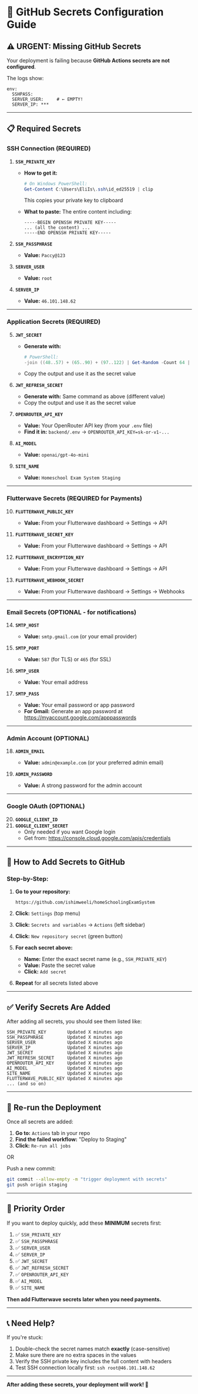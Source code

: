 # 🔐 GitHub Secrets Configuration Guide

## ⚠️ URGENT: Missing GitHub Secrets

Your deployment is failing because **GitHub Actions secrets are not configured**.

The logs show:
```
env:
  SSHPASS: 
  SERVER_USER:     # ← EMPTY!
  SERVER_IP: ***
```

---

## 📋 Required Secrets

### **SSH Connection (REQUIRED)**

1. **`SSH_PRIVATE_KEY`**
   - **How to get it:**
     ```powershell
     # On Windows PowerShell:
     Get-Content C:\Users\EliIs\.ssh\id_ed25519 | clip
     ```
     This copies your private key to clipboard
   
   - **What to paste:** The entire content including:
     ```
     -----BEGIN OPENSSH PRIVATE KEY-----
     ... (all the content) ...
     -----END OPENSSH PRIVATE KEY-----
     ```

2. **`SSH_PASSPHRASE`**
   - **Value:** `Paccy@123`

3. **`SERVER_USER`**
   - **Value:** `root`

4. **`SERVER_IP`**
   - **Value:** `46.101.148.62`

---

### **Application Secrets (REQUIRED)**

5. **`JWT_SECRET`**
   - **Generate with:**
     ```powershell
     # PowerShell:
     -join ((48..57) + (65..90) + (97..122) | Get-Random -Count 64 | ForEach-Object {[char]$_})
     ```
   - Copy the output and use it as the secret value

6. **`JWT_REFRESH_SECRET`**
   - **Generate with:** Same command as above (different value)
   - Copy the output and use it as the secret value

7. **`OPENROUTER_API_KEY`**
   - **Value:** Your OpenRouter API key (from your `.env` file)
   - **Find it in:** `backend/.env` → `OPENROUTER_API_KEY=sk-or-v1-...`

8. **`AI_MODEL`**
   - **Value:** `openai/gpt-4o-mini`

9. **`SITE_NAME`**
   - **Value:** `Homeschool Exam System Staging`

---

### **Flutterwave Secrets (REQUIRED for Payments)**

10. **`FLUTTERWAVE_PUBLIC_KEY`**
    - **Value:** From your Flutterwave dashboard → Settings → API

11. **`FLUTTERWAVE_SECRET_KEY`**
    - **Value:** From your Flutterwave dashboard → Settings → API

12. **`FLUTTERWAVE_ENCRYPTION_KEY`**
    - **Value:** From your Flutterwave dashboard → Settings → API

13. **`FLUTTERWAVE_WEBHOOK_SECRET`**
    - **Value:** From your Flutterwave dashboard → Settings → Webhooks

---

### **Email Secrets (OPTIONAL - for notifications)**

14. **`SMTP_HOST`**
    - **Value:** `smtp.gmail.com` (or your email provider)

15. **`SMTP_PORT`**
    - **Value:** `587` (for TLS) or `465` (for SSL)

16. **`SMTP_USER`**
    - **Value:** Your email address

17. **`SMTP_PASS`**
    - **Value:** Your email password or app password
    - **For Gmail:** Generate an app password at https://myaccount.google.com/apppasswords

---

### **Admin Account (OPTIONAL)**

18. **`ADMIN_EMAIL`**
    - **Value:** `admin@example.com` (or your preferred admin email)

19. **`ADMIN_PASSWORD`**
    - **Value:** A strong password for the admin account

---

### **Google OAuth (OPTIONAL)**

20. **`GOOGLE_CLIENT_ID`**
21. **`GOOGLE_CLIENT_SECRET`**
    - Only needed if you want Google login
    - Get from: https://console.cloud.google.com/apis/credentials

---

## 🚀 How to Add Secrets to GitHub

### **Step-by-Step:**

1. **Go to your repository:**
   ```
   https://github.com/ishimweeli/homeSchoolingExamSystem
   ```

2. **Click:** `Settings` (top menu)

3. **Click:** `Secrets and variables` → `Actions` (left sidebar)

4. **Click:** `New repository secret` (green button)

5. **For each secret above:**
   - **Name:** Enter the exact secret name (e.g., `SSH_PRIVATE_KEY`)
   - **Value:** Paste the secret value
   - **Click:** `Add secret`

6. **Repeat** for all secrets listed above

---

## ✅ Verify Secrets Are Added

After adding all secrets, you should see them listed like:

```
SSH_PRIVATE_KEY        Updated X minutes ago
SSH_PASSPHRASE         Updated X minutes ago
SERVER_USER            Updated X minutes ago
SERVER_IP              Updated X minutes ago
JWT_SECRET             Updated X minutes ago
JWT_REFRESH_SECRET     Updated X minutes ago
OPENROUTER_API_KEY     Updated X minutes ago
AI_MODEL               Updated X minutes ago
SITE_NAME              Updated X minutes ago
FLUTTERWAVE_PUBLIC_KEY Updated X minutes ago
... (and so on)
```

---

## 🔄 Re-run the Deployment

Once all secrets are added:

1. **Go to:** `Actions` tab in your repo
2. **Find the failed workflow:** "Deploy to Staging"
3. **Click:** `Re-run all jobs`

OR

Push a new commit:
```bash
git commit --allow-empty -m "trigger deployment with secrets"
git push origin staging
```

---

## 🎯 Priority Order

If you want to deploy quickly, add these **MINIMUM** secrets first:

1. ✅ `SSH_PRIVATE_KEY`
2. ✅ `SSH_PASSPHRASE`
3. ✅ `SERVER_USER`
4. ✅ `SERVER_IP`
5. ✅ `JWT_SECRET`
6. ✅ `JWT_REFRESH_SECRET`
7. ✅ `OPENROUTER_API_KEY`
8. ✅ `AI_MODEL`
9. ✅ `SITE_NAME`

**Then add Flutterwave secrets later when you need payments.**

---

## 📞 Need Help?

If you're stuck:
1. Double-check the secret names match **exactly** (case-sensitive)
2. Make sure there are no extra spaces in the values
3. Verify the SSH private key includes the full content with headers
4. Test SSH connection locally first: `ssh root@46.101.148.62`

---

**After adding these secrets, your deployment will work! 🎉**
